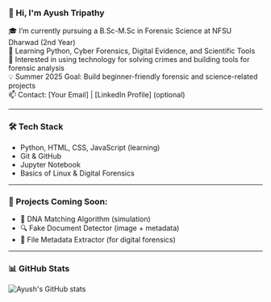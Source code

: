 ### 👋 Hi, I'm Ayush Tripathy

🎓 I’m currently pursuing a B.Sc-M.Sc in Forensic Science at NFSU Dharwad (2nd Year)  
🌱 Learning Python, Cyber Forensics, Digital Evidence, and Scientific Tools  
🔬 Interested in using technology for solving crimes and building tools for forensic analysis  
💡 Summer 2025 Goal: Build beginner-friendly forensic and science-related projects  
📫 Contact: [Your Email] | [LinkedIn Profile] (optional)

---

### 🛠️ Tech Stack
- Python, HTML, CSS, JavaScript (learning)
- Git & GitHub
- Jupyter Notebook
- Basics of Linux & Digital Forensics

---

### 🚧 Projects Coming Soon:
- 🧪 DNA Matching Algorithm (simulation)
- 🔍 Fake Document Detector (image + metadata)
- 📂 File Metadata Extractor (for digital forensics)

---

### 📊 GitHub Stats
![Ayush's GitHub stats](https://github-readme-stats.vercel.app/api?username=tripathy-ji&show_icons=true&theme=radical)

